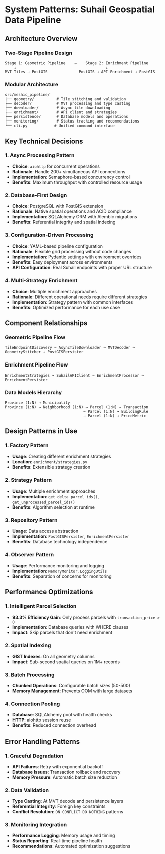 # System Patterns: Suhail Geospatial Data Pipeline

## Architecture Overview

### **Two-Stage Pipeline Design**
```
Stage 1: Geometric Pipeline    →    Stage 2: Enrichment Pipeline
    ↓                                        ↓
MVT Tiles → PostGIS              PostGIS → API Enrichment → PostGIS
```

### **Modular Architecture**
```
src/meshic_pipeline/
├── geometry/          # Tile stitching and validation
├── decoder/           # MVT processing and type casting
├── downloader/        # Async tile downloading
├── enrichment/        # API client and strategies
├── persistence/       # Database models and operations
├── monitoring/        # Status tracking and recommendations
└── cli.py            # Unified command interface
```

## Key Technical Decisions

### **1. Async Processing Pattern**
- **Choice**: `aiohttp` for concurrent operations
- **Rationale**: Handle 200+ simultaneous API connections
- **Implementation**: Semaphore-based concurrency control
- **Benefits**: Maximum throughput with controlled resource usage

### **2. Database-First Design**
- **Choice**: PostgreSQL with PostGIS extension
- **Rationale**: Native spatial operations and ACID compliance
- **Implementation**: SQLAlchemy ORM with Alembic migrations
- **Benefits**: Referential integrity and spatial indexing

### **3. Configuration-Driven Processing**
- **Choice**: YAML-based pipeline configuration
- **Rationale**: Flexible grid processing without code changes
- **Implementation**: Pydantic settings with environment overrides
- **Benefits**: Easy deployment across environments
- **API Configuration**: Real Suhail endpoints with proper URL structure

### **4. Multi-Strategy Enrichment**
- **Choice**: Multiple enrichment approaches
- **Rationale**: Different operational needs require different strategies
- **Implementation**: Strategy pattern with common interfaces
- **Benefits**: Optimized performance for each use case

## Component Relationships

### **Geometric Pipeline Flow**
```
TileEndpointDiscovery → AsyncTileDownloader → MVTDecoder → GeometryStitcher → PostGISPersister
```

### **Enrichment Pipeline Flow**
```
EnrichmentStrategies → SuhailAPIClient → EnrichmentProcessor → EnrichmentPersister
```

### **Data Models Hierarchy**
```
Province (1:N) → Municipality
Province (1:N) → Neighborhood (1:N) → Parcel (1:N) → Transaction
                                   → Parcel (1:N) → BuildingRule  
                                   → Parcel (1:N) → PriceMetric
```

## Design Patterns in Use

### **1. Factory Pattern**
- **Usage**: Creating different enrichment strategies
- **Location**: `enrichment/strategies.py`
- **Benefits**: Extensible strategy creation

### **2. Strategy Pattern**
- **Usage**: Multiple enrichment approaches
- **Implementation**: `get_delta_parcel_ids()`, `get_unprocessed_parcel_ids()`
- **Benefits**: Algorithm selection at runtime

### **3. Repository Pattern**
- **Usage**: Data access abstraction
- **Implementation**: `PostGISPersister`, `EnrichmentPersister`
- **Benefits**: Database technology independence

### **4. Observer Pattern**
- **Usage**: Performance monitoring and logging
- **Implementation**: `MemoryMonitor`, `LoggingUtils`
- **Benefits**: Separation of concerns for monitoring

## Performance Optimizations

### **1. Intelligent Parcel Selection**
- **93.3% Efficiency Gain**: Only process parcels with `transaction_price > 0`
- **Implementation**: Database queries with WHERE clauses
- **Impact**: Skip parcels that don't need enrichment

### **2. Spatial Indexing**
- **GIST Indexes**: On all geometry columns
- **Impact**: Sub-second spatial queries on 1M+ records

### **3. Batch Processing**
- **Chunked Operations**: Configurable batch sizes (50-500)
- **Memory Management**: Prevents OOM with large datasets

### **4. Connection Pooling**
- **Database**: SQLAlchemy pool with health checks
- **HTTP**: aiohttp session reuse
- **Benefits**: Reduced connection overhead

## Error Handling Patterns

### **1. Graceful Degradation**
- **API Failures**: Retry with exponential backoff
- **Database Issues**: Transaction rollback and recovery
- **Memory Pressure**: Automatic batch size reduction

### **2. Data Validation**
- **Type Casting**: At MVT decode and persistence layers
- **Referential Integrity**: Foreign key constraints
- **Conflict Resolution**: `ON CONFLICT DO NOTHING` patterns

### **3. Monitoring Integration**
- **Performance Logging**: Memory usage and timing
- **Status Reporting**: Real-time pipeline health
- **Recommendations**: Automated optimization suggestions 